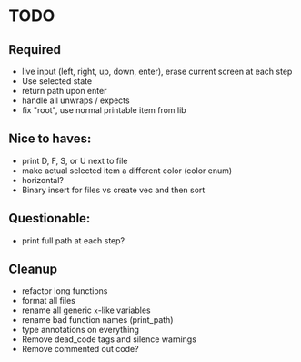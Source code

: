 # TODO

## Required
- live input (left, right, up, down, enter), erase current screen at each step
- Use selected state
- return path upon enter
- handle all unwraps / expects
- fix "root", use normal printable item from lib


## Nice to haves:
- print D, F, S, or U next to file
- make actual selected item a different color (color enum)
- horizontal?
- Binary insert for files vs create vec and then sort

## Questionable:
- print full path at each step?

## Cleanup
- refactor long functions
- format all files
- rename all generic `x`-like variables
- rename bad function names (print_path)
- type annotations on everything
- Remove dead_code tags and silence warnings
- Remove commented out code?

